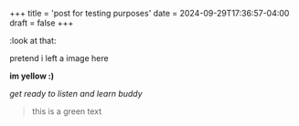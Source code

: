 +++
title = 'post for testing purposes'
date = 2024-09-29T17:36:57-04:00
draft = false
+++

:look at that:

pretend i left a image here

**im yellow :)**

*get ready to listen and learn buddy*

> this is a green text
